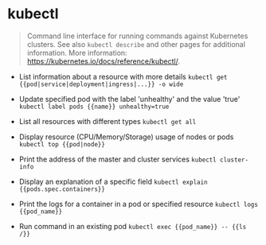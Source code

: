 # kubectl
> Command line interface for running commands against Kubernetes clusters.
> See also `kubectl describe` and other pages for additional information.
> More information: <https://kubernetes.io/docs/reference/kubectl/>.

- List information about a resource with more details
`kubectl get {{pod|service|deployment|ingress|...}} -o wide`

- Update specified pod with the label 'unhealthy' and the value 'true'
`kubectl label pods {{name}} unhealthy=true`

- List all resources with different types
`kubectl get all`

- Display resource (CPU/Memory/Storage) usage of nodes or pods
`kubectl top {{pod|node}}`

- Print the address of the master and cluster services
`kubectl cluster-info`

- Display an explanation of a specific field
`kubectl explain {{pods.spec.containers}}`

- Print the logs for a container in a pod or specified resource
`kubectl logs {{pod_name}}`

- Run command in an existing pod
`kubectl exec {{pod_name}} -- {{ls /}}`
